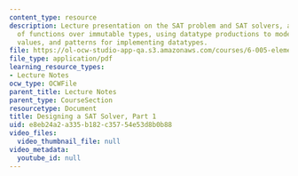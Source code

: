 ```yaml
---
content_type: resource
description: Lecture presentation on the SAT problem and SAT solvers, a new paradigm
  of functions over immutable types, using datatype productions to model structured
  values, and patterns for implementing datatypes.
file: https://ol-ocw-studio-app-qa.s3.amazonaws.com/courses/6-005-elements-of-software-construction-fall-2008/e8eb24a2a335b182c35754e53d8b0b88_MIT6_005f08_lec10.pdf
file_type: application/pdf
learning_resource_types:
- Lecture Notes
ocw_type: OCWFile
parent_title: Lecture Notes
parent_type: CourseSection
resourcetype: Document
title: Designing a SAT Solver, Part 1
uid: e8eb24a2-a335-b182-c357-54e53d8b0b88
video_files:
  video_thumbnail_file: null
video_metadata:
  youtube_id: null
---
```

